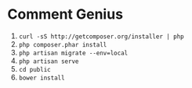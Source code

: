 # Comment Genius

1. ` curl -sS http://getcomposer.org/installer | php `
1. ` php composer.phar install `
1. ` php artisan migrate --env=local `
1. ` php artisan serve `
1. ` cd public `
1. ` bower install `
